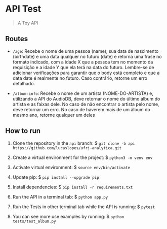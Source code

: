 # API Test
> A Toy API

## Routes

- `/age`: Recebe o nome de uma pessoa (name), sua data de nascimento (birthdate) e uma data qualquer no futuro (date) e retorna uma frase no formato indicado, com a idade X que a pessoa tem no momento da requisição e a idade Y que ela terá na data do futuro. Lembre-se de adicionar verificações para garantir que o body está completo e que a data date é realmente no futuro. Caso contrário, retorne um erro detalhado.

- `/album-info`: Recebe o nome de um artista (NOME-DO-ARTISTA) e, utilizando a API do AudioDB, deve retornar o nome do último álbum do artista e as faixas dele. No caso de não encontrar o artista pelo nome, deve retornar um erro. No caso de haverem mais de um álbum do mesmo ano, retorne qualquer um deles

## How to run

1. Clone the repository in the `api` branch:
$ `git clone -b api https://github.com/lucaslopes/ufrj-analytica.git `

2. Create a virtual environment for the project:
$ `python3 -m venv env`

3. Activate virtual environment:
$ `source env/bin/activate`

4. Update pip:
$ `pip install --upgrade pip`

5. Install dependencies:
$ `pip install -r requirements.txt`

6. Run the API in a terminal tab:
$ `python app.py`

7. Run the Tests in other terminal tab while the API is running:
$ `pytest`

8. You can see more use examples by running:
$ `python tests/test_album.py`